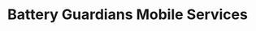 ---
title: "Battery Guardians Mobile Services"
url: /catonsville/battery-guardians-mobile-services/
shop: Allgemein
---